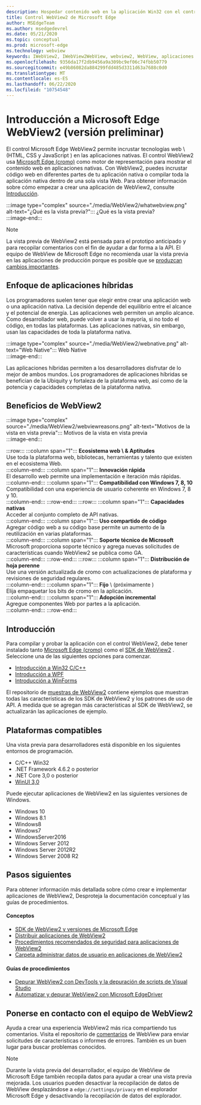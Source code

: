 ```yaml
---
description: Hospedar contenido web en la aplicación Win32 con el control de WebView 2 de Microsoft Edge
title: Control WebView2 de Microsoft Edge
author: MSEdgeTeam
ms.author: msedgedevrel
ms.date: 05/21/2020
ms.topic: conceptual
ms.prod: microsoft-edge
ms.technology: webview
keywords: IWebView2, IWebView2WebView, webview2, WebView, aplicaciones Win32, Win32, Edge, ICoreWebView2, CoreWebView2, ICoreWebView2Host, control del explorador, HTML Edge, Windows Forms, WinForms, WPF, .NET
ms.openlocfilehash: 9356da17f2db9456a9a309bc9ef06c74fbb50779
ms.sourcegitcommit: e49b86082da884299fdd485d3311d63a7688c0d0
ms.translationtype: MT
ms.contentlocale: es-ES
ms.lasthandoff: 06/22/2020
ms.locfileid: "10754548"
---
```

# Introducción a Microsoft Edge WebView2 (versión preliminar)  

El control Microsoft Edge WebView2 permite incrustar tecnologías web \ (HTML, CSS y JavaScript \) en las aplicaciones nativas.  El control WebView2 usa [Microsoft Edge (cromo)](https://www.microsoftedgeinsider.com) como motor de representación para mostrar el contenido web en aplicaciones nativas.  Con WebView2, puedes incrustar código web en diferentes partes de tu aplicación nativa o compilar toda la aplicación nativa dentro de una sola vista Web.  Para obtener información sobre cómo empezar a crear una aplicación de WebView2, consulte [Introducción](./index.md#getting-started).  

:::image type="complex" source="./media/WebView2/whatwebview.png" alt-text="¿Qué es la vista previa?":::
   ¿Qué es la vista previa?  
:::image-end:::  

> [!NOTE]
> La vista previa de WebView2 está pensada para el prototipo anticipado y para recopilar comentarios con el fin de ayudar a dar forma a la API.  El equipo de WebView de Microsoft Edge no recomienda usar la vista previa en las aplicaciones de producción porque es posible que se [produzcan cambios importantes](./releasenotes.md).  

## Enfoque de aplicaciones híbridas  

Los programadores suelen tener que elegir entre crear una aplicación web o una aplicación nativa.  La decisión depende del equilibrio entre el alcance y el potencial de energía.  Las aplicaciones web permiten un amplio alcance.  Como desarrollador web, puede volver a usar la mayoría, si no todo el código, en todas las plataformas.  Las aplicaciones nativas, sin embargo, usan las capacidades de toda la plataforma nativa.  

:::image type="complex" source="./media/WebView2/webnative.png" alt-text="Web Native":::
   Web Native  
:::image-end:::  

Las aplicaciones híbridas permiten a los desarrolladores disfrutar de lo mejor de ambos mundos.  Los programadores de aplicaciones híbridas se benefician de la Ubiquity y fortaleza de la plataforma web, así como de la potencia y capacidades completas de la plataforma nativa.  

## Beneficios de WebView2   

:::image type="complex" source="./media/WebView2/webviewreasons.png" alt-text="Motivos de la vista en vista previa":::
   Motivos de la vista en vista previa  
:::image-end:::  

:::row:::
   :::column span="1":::
      **Ecosistema web \ & Aptitudes**  
      Use toda la plataforma web, bibliotecas, herramientas y talento que existen en el ecosistema Web.  
   :::column-end:::
   :::column span="1":::
      **Innovación rápida**  
      El desarrollo web permite una implementación e iteración más rápidas.  
   :::column-end:::
   :::column span="1":::
      **Compatibilidad con Windows 7, 8, 10**  
      Compatibilidad con una experiencia de usuario coherente en Windows 7, 8 y 10.  
   :::column-end:::
:::row-end:::
:::row:::
   :::column span="1":::
      **Capacidades nativas**  
      Acceder al conjunto completo de API nativas.  
   :::column-end:::
   :::column span="1":::
      **Uso compartido de código**  
      Agregar código web a su código base permite un aumento de la reutilización en varias plataformas.  
   :::column-end:::
   :::column span="1":::
      **Soporte técnico de Microsoft**  
      Microsoft proporciona soporte técnico y agrega nuevas solicitudes de características cuando WebView2 se publica como GA.  
   :::column-end:::
:::row-end:::
:::row:::
   :::column span="1":::
      **Distribución de hoja perenne**  
      Use una versión actualizada de cromo con actualizaciones de plataforma y revisiones de seguridad regulares.  
   :::column-end:::
   :::column span="1":::
      **Fijo** \ (próximamente \)  
      Elija empaquetar los bits de cromo en la aplicación.  
   :::column-end:::
   :::column span="1":::
      **Adopción incremental**  
      Agregue componentes Web por partes a la aplicación.  
   :::column-end:::
:::row-end:::

## Introducción  

Para compilar y probar la aplicación con el control WebView2, debe tener instalado tanto [Microsoft Edge (cromo)](https://www.microsoftedgeinsider.com/download) como el [SDK de WebView2](https://aka.ms/webviewnuget) .  Seleccione una de las siguientes opciones para comenzar.  

*   [Introducción a Win32 C/C++](./gettingstarted/win32.md)  
*   [Introducción a WPF](./gettingstarted/wpf.md)  
*   [Introducción a WinForms](./gettingstarted/winforms.md)  

El repositorio de [muestras de WebView2](https://github.com/MicrosoftEdge/WebView2Samples) contiene ejemplos que muestran todas las características de los SDK de WebView2 y los patrones de uso de API. A medida que se agregan más características al SDK de WebView2, se actualizarán las aplicaciones de ejemplo.   

## Plataformas compatibles  

Una vista previa para desarrolladores está disponible en los siguientes entornos de programación.  

*   C/C++ Win32  
*   .NET Framework 4.6.2 o posterior  
*   .NET Core 3,0 o posterior  
*   [WinUI 3,0](/uwp/toolkits/winui3/)  

Puede ejecutar aplicaciones de WebView2 en las siguientes versiones de Windows.  

*   Windows 10  
*   Windows 8.1  
*   Windows8  
*   Windows7  
*   WindowsServer2016  
*   Windows Server 2012  
*   Windows Server 2012R2  
*   Windows Server 2008 R2  

## Pasos siguientes  

Para obtener información más detallada sobre cómo crear e implementar aplicaciones de WebView2, Desproteja la documentación conceptual y las guías de procedimientos.  

#### Conceptos  

*   [SDK de WebView2 y versiones de Microsoft Edge](./concepts/versioning.md)
*   [Distribuir aplicaciones de WebView2](./concepts/distribution.md)  
*   [Procedimientos recomendados de seguridad para aplicaciones de WebView2](./concepts/security.md)
*   [Carpeta administrar datos de usuario en aplicaciones de WebView2](./concepts/userdatafolder.md)
 
#### Guías de procedimientos  

*   [Depurar WebView2 con DevTools y la depuración de scripts de Visual Studio](./howto/debug.md)  
*   [Automatizar y depurar WebView2 con Microsoft EdgeDriver](./howto/webdriver.md)  

## Ponerse en contacto con el equipo de WebView2  

Ayuda a crear una experiencia WebView2 más rica compartiendo tus comentarios.  Visita el repositorio de [comentarios](https://aka.ms/webviewfeedback) de WebView para enviar solicitudes de características o informes de errores.  También es un buen lugar para buscar problemas conocidos.  

> [!NOTE]
> Durante la vista previa del desarrollador, el equipo de WebView de Microsoft Edge también recopila datos para ayudar a crear una vista previa mejorada.  Los usuarios pueden desactivar la recopilación de datos de WebView desplazándose a `edge://settings/privacy` en el explorador Microsoft Edge y desactivando la recopilación de datos del explorador.  
